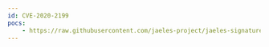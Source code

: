 ```yaml
---
id: CVE-2020-2199
pocs:
    - https://raw.githubusercontent.com/jaeles-project/jaeles-signatures/master/cves/jenkins-xss-cve-2020-2199.yaml
---
```

